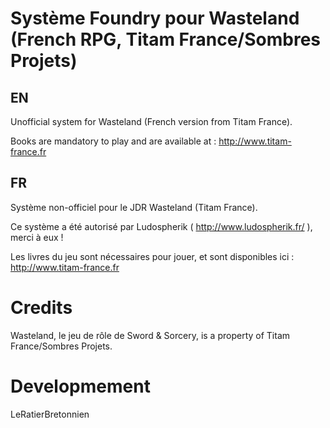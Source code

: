 # Système Foundry pour Wasteland (French RPG, Titam France/Sombres Projets)

## EN

Unofficial system for Wasteland (French version from Titam France).

Books are mandatory to play and are available at : http://www.titam-france.fr

## FR

Système non-officiel pour le JDR Wasteland (Titam France).

Ce système a été autorisé par Ludospherik ( http://www.ludospherik.fr/ ), merci à eux !

Les livres du jeu sont nécessaires pour jouer, et sont disponibles ici : http://www.titam-france.fr

# Credits 

Wasteland, le jeu de rôle de Sword & Sorcery, is a property of Titam France/Sombres Projets.

# Developmement 

LeRatierBretonnien

